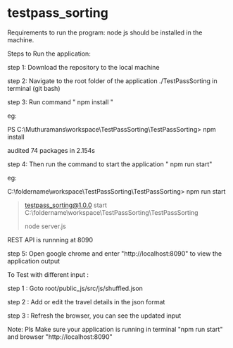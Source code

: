 # testpass_sorting

Requirements to run the program:
node js should be installed in the machine.

Steps to Run the application:

step 1: Download the repository to the local machine

step 2: Navigate to the root folder of the application ./TestPassSorting in terminal (git bash)

step 3: Run command " npm install "

eg:

PS C:\Muthuramans\workspace\TestPassSorting\TestPassSorting> npm install

audited 74 packages in 2.154s

step 4: Then run the command to start the application " npm run start"

eg:

C:\foldername\workspace\TestPassSorting\TestPassSorting> npm run start

> testpass_sorting@1.0.0 start C:\foldername\workspace\TestPassSorting\TestPassSorting
> 
> node server.js

REST API is runnning at 8090

step 5: Open google chrome and enter "http://localhost:8090" to view the application output



To Test with different input : 

step 1 : Goto root/public_js/src/js/shuffled.json 

step 2 : Add or edit the travel details in the json format

step 3 : Refresh the browser, you can see the updated input

Note: Pls Make sure your application is running in  terminal "npm run start" and browser "http://localhost:8090" 
